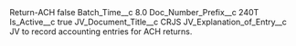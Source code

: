 <?xml version="1.0" encoding="UTF-8"?>
<CustomMetadata xmlns="http://soap.sforce.com/2006/04/metadata" xmlns:xsi="http://www.w3.org/2001/XMLSchema-instance" xmlns:xsd="http://www.w3.org/2001/XMLSchema">
    <label>Return-ACH</label>
    <protected>false</protected>
    <values>
        <field>Batch_Time__c</field>
        <value xsi:type="xsd:double">8.0</value>
    </values>
    <values>
        <field>Doc_Number_Prefix__c</field>
        <value xsi:type="xsd:string">240T</value>
    </values>
    <values>
        <field>Is_Active__c</field>
        <value xsi:type="xsd:boolean">true</value>
    </values>
    <values>
        <field>JV_Document_Title__c</field>
        <value xsi:type="xsd:string">CRJS</value>
    </values>
    <values>
        <field>JV_Explanation_of_Entry__c</field>
        <value xsi:type="xsd:string">JV to record accounting entries for ACH returns.</value>
    </values>
</CustomMetadata>
